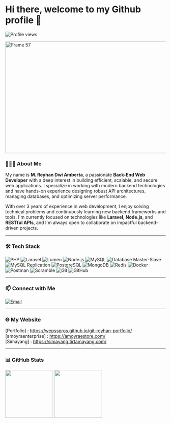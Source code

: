 # Hi there, welcome to my Github profile 👋

![Profile views](https://komarev.com/ghpvc/?username=mreyhandwi&color=brightgreen)

<img width="1400" height="350" alt="Frame 57" src="https://github.com/user-attachments/assets/333f6007-1015-43fe-89a0-31dc36d6a722" />


### 👨🏻‍💻 About Me
My name is **M. Reyhan Dwi Amberta**, a passionate **Back-End Web Developer** with a deep interest in building efficient, scalable, and secure web applications. I specialize in working with modern backend technologies and have hands-on experience designing robust API architectures, managing databases, and optimizing server performance.

With over 3 years of experience in web development, I enjoy solving technical problems and continuously learning new backend frameworks and tools. I'm currently focused on technologies like **Laravel**, **Node.js**, and **RESTful APIs**, and I'm always open to collaborate on impactful backend-driven projects.

---

### 🛠️ Tech Stack

![PHP](https://img.shields.io/badge/PHP-777BB4?style=for-the-badge&logo=php&logoColor=white)
![Laravel](https://img.shields.io/badge/Laravel-E74430?style=for-the-badge&logo=laravel&logoColor=white)
![Lumen](https://img.shields.io/badge/Lumen-E74430?style=for-the-badge&logo=laravel&logoColor=white)
![Node.js](https://img.shields.io/badge/Node.js-339933?style=for-the-badge&logo=node-dot-js&logoColor=white)
![MySQL](https://img.shields.io/badge/MySQL-00758F?style=for-the-badge&logo=mysql&logoColor=white)
![Database Master-Slave](https://img.shields.io/badge/DB--Architecture-Master--%26--Slave-blue?style=for-the-badge&logo=databricks&logoColor=white)
![MySQL Replication](https://img.shields.io/badge/MySQL--Replication-Master↔Slave-orange?style=for-the-badge&logo=mysql&logoColor=white)
![PostgreSQL](https://img.shields.io/badge/PostgreSQL-316192?style=for-the-badge&logo=postgresql&logoColor=white)
![MongoDB](https://img.shields.io/badge/MongoDB-4EA94B?style=for-the-badge&logo=mongodb&logoColor=white)
![Redis](https://img.shields.io/badge/Redis-DC382D?style=for-the-badge&logo=redis&logoColor=white)
![Docker](https://img.shields.io/badge/Docker-2496ED?style=for-the-badge&logo=docker&logoColor=white)
![Postman](https://img.shields.io/badge/Postman-F36822?style=for-the-badge&logo=postman&logoColor=white)
![Scramble](https://img.shields.io/badge/Scramble-0A7AFE?style=for-the-badge&logo=bookstack&logoColor=white)
![Git](https://img.shields.io/badge/GIT-E44C30?style=for-the-badge&logo=git&logoColor=white)
![GitHub](https://img.shields.io/badge/GitHub-181717?style=for-the-badge&logo=github&logoColor=white)

---

### 📫 Connect with Me

[![Email](https://img.shields.io/badge/-reyhandwiambrta@gmail.com-D14836?style=flat&logo=Gmail&logoColor=white)](mailto:mreyhandwi@gmail.com)

---

### 🌐 My Website

[Portfolio] : <a href="https://wepsspros.github.io/git-reyhan-portfolio/">https://wepsspros.github.io/git-reyhan-portfolio/</a><br/>
[amoyraenterprise] : <a href="https://amoyraestore.com/">https://amoyraestore.com/</a><br/>
[Simayang]  : <a href="https://simayang.tirtamayang.com">https://simayang.tirtamayang.com/</a><br/>

---

### 📊 GitHub Stats

<p>
<img height="150em" src="https://github-readme-stats-eight-theta.vercel.app/api?username=WepssPros&show_icons=true&theme=algolia&include_all_commits=true&count_private=true"/>
<img height="150em" src="https://github-readme-stats-eight-theta.vercel.app/api/top-langs/?username=WepssPros&layout=compact&langs_count=8&theme=algolia"/>
</p>
